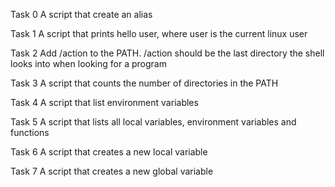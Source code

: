 Task 0
A script that create an alias

Task 1
A script that prints hello user, where user is the current linux user

Task 2
Add /action to the PATH. /action should be the last directory the shell looks into when looking for a program

Task 3
A script that  counts the number of directories in the PATH

Task 4
A script that list environment variables

Task 5
A script that lists all local variables, environment variables and functions

Task 6
A script that creates a new local variable

Task 7 
A script that creates a new global variable
